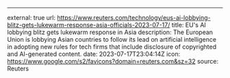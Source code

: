 ---
external: true
url: https://www.reuters.com/technology/eus-ai-lobbying-blitz-gets-lukewarm-response-asia-officials-2023-07-17/
title: EU's AI lobbying blitz gets lukewarm response in Asia
description: The European Union is lobbying Asian countries to follow its lead on artificial intelligence in adopting new rules for tech firms that include disclosure of copyrighted and AI-generated content.
date: 2023-07-17T23:04:14Z
icon: https://www.google.com/s2/favicons?domain=reuters.com&sz=32
source: Reuters
